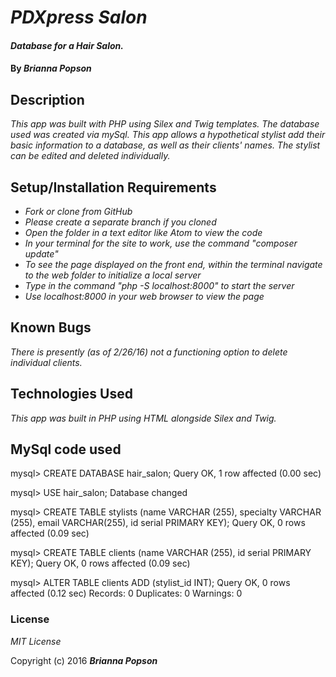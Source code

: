 # _PDXpress Salon_

#### _Database for a Hair Salon._

#### By _**Brianna Popson**_

## Description

_This app was built with PHP using Silex and Twig templates. The database used was created via mySql. This app allows a hypothetical stylist add their basic information to a database, as well as their clients' names. The stylist can be edited and deleted individually._

## Setup/Installation Requirements

* _Fork or clone from GitHub_
* _Please create a separate branch if you cloned_
* _Open the folder in a text editor like Atom to view the code_
* _In your terminal for the site to work, use the command "composer update"_
* _To see the page displayed on the front end, within the terminal navigate to the web folder to initialize a local server_
* _Type in the command "php -S localhost:8000" to start the server_
* _Use localhost:8000 in your web browser to view the page_


## Known Bugs

_There is presently (as of 2/26/16) not a functioning option to delete individual clients._

## Technologies Used

_This app was built in PHP using HTML alongside Silex and Twig._

## MySql code used

mysql> CREATE DATABASE hair_salon;
Query OK, 1 row affected (0.00 sec)

mysql> USE hair_salon;
Database changed

mysql> CREATE TABLE stylists (name VARCHAR (255), specialty VARCHAR (255), email VARCHAR(255), id serial PRIMARY KEY);
Query OK, 0 rows affected (0.09 sec)

mysql> CREATE TABLE clients (name VARCHAR (255), id serial PRIMARY KEY);
Query OK, 0 rows affected (0.09 sec)

mysql> ALTER TABLE clients ADD (stylist_id INT);
Query OK, 0 rows affected (0.12 sec)
Records: 0  Duplicates: 0  Warnings: 0

### License

*MIT License*

Copyright (c) 2016 **_Brianna Popson_**
